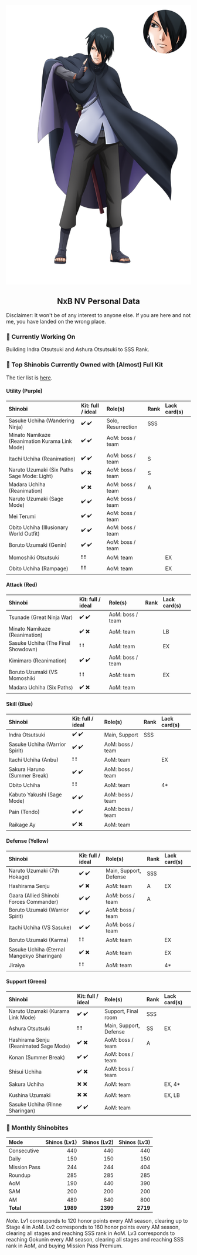 <center>
  <img alt="wallpaper" src="images/wn-sasuke.png">
</center>

<h2 align="center">
  NxB NV Personal Data
</h2>

Disclaimer: It won't be of any interest to anyone else. If you are here and not me, you have landed on the wrong place.

### :seedling: Currently Working On

Building Indra Otsutsuki and Ashura Otsutsuki to SSS Rank.

### :muscle: Top Shinobis Currently Owned with (Almost) Full Kit

The tier list is [here](https://www.reddit.com/r/ninjavoltage/wiki/tierlist/).

#### Utility (Purple)

| Shinobi | Kit: full / ideal | Role(s) | Rank | Lack card(s) |
|:---     | :---     | :--- | :--- | :--- |
| Sasuke Uchiha (Wandering Ninja) | ✔️ ✔️  | Solo, Resurrection | SSS | |
| Minato Namikaze (Reanimation Kurama Link Mode) | ✔️ ✔️ | AoM: boss / team |  | |
| Itachi Uchiha (Reanimation) | ✔️ ✔️ | AoM: boss / team | S | |
| Naruto Uzumaki (Six Paths Sage Mode: Light) | ✔️ ✖️ | AoM: boss / team | S | |
| Madara Uchiha (Reanimation) | ✔️ ✖️ | AoM: boss / team | A | |
| Naruto Uzumaki (Sage Mode) | ✔️ ✔️ | AoM: boss / team | | |
| Mei Terumi | ✔️ ✔️ | AoM: boss / team | |
| Obito Uchiha (Illusionary World Outfit) | ✔️ ✔️ | AoM: boss / team | |
| Boruto Uzumaki (Genin) | ✔️ ✔️ | AoM: boss / team | |
| Momoshiki Otsutsuki | :heavy_exclamation_mark: :heavy_exclamation_mark: | AoM: team |  | EX |
| Obito Uchiha (Rampage) | :heavy_exclamation_mark: :heavy_exclamation_mark: | AoM: team | | EX |

#### Attack (Red)

| Shinobi | Kit: full / ideal | Role(s) | Rank | Lack card(s) |
|:---     | :---     | :--- | :--- | :--- |
| Tsunade (Great Ninja War) | ✔️ ✔️ | AoM: boss / team |  | |
| Minato Namikaze (Reanimation) | ✔️ ✖️ | AoM: team | |LB |
| Sasuke Uchiha (The Final Showdown) | :heavy_exclamation_mark: :heavy_exclamation_mark: | AoM: team | | EX |
| Kimimaro (Reanimation) | ✔️ ✔️ | AoM: boss / team | | |
| Boruto Uzumaki (VS Momoshiki | :heavy_exclamation_mark: :heavy_exclamation_mark: | AoM: team | | EX |
| Madara Uchiha (Six Paths) | ✔️ ✖️ | AoM: team | | |

#### Skill (Blue)

| Shinobi | Kit: full / ideal | Role(s) | Rank | Lack card(s) |
|:---     | :---     | :--- | :--- | :--- |
| Indra Otsutsuki | ✔️ ✔️ | Main, Support | SSS | |
| Sasuke Uchiha (Warrior Spirit) | ✔️ ✔️ | AoM: boss / team | | |
| Itachi Uchiha (Anbu) | :heavy_exclamation_mark: :heavy_exclamation_mark: | AoM: team | | EX |
| Sakura Haruno (Summer Break) | ✔️ ✔️ | AoM: boss / team | | |
| Obito Uchiha | :heavy_exclamation_mark: :heavy_exclamation_mark: | AoM: team | | 4* |
| Kabuto Yakushi (Sage Mode) | ✔️ ✔️ | AoM: boss / team | | |
| Pain (Tendo) | ✔️ ✔️ | AoM: boss / team | | |
| Raikage Ay | ✔️ ✖️ | AoM: team | | |

#### Defense (Yellow)

| Shinobi | Kit: full / ideal | Role(s) | Rank | Lack card(s) |
|:---     | :---     | :--- | :--- | :--- |
| Naruto Uzumaki (7th Hokage) | ✔️ ✔️ | Main, Support, Defense | SSS | |
| Hashirama Senju | ✔️ ✖️ | AoM: team | A | EX |
| Gaara (Allied Shinobi Forces Commander) | ✔️ ✔️ | AoM: boss / team | A |  |
| Boruto Uzumaki (Warrior Spirit) | ✔️ ✔️ | AoM: boss / team |  | |
| Itachi Uchiha (VS Sasuke) | ✔️ ✔️ | AoM: boss / team |  |  |
| Boruto Uzumaki (Karma) | :heavy_exclamation_mark: :heavy_exclamation_mark: | AoM: team |  | EX | 
| Sasuke Uchiha (Eternal Mangekyo Sharingan) | ✔️ ✖️ | AoM: team | | EX |
| Jiraiya | :heavy_exclamation_mark: :heavy_exclamation_mark: | AoM: team |  | 4* |

#### Support (Green)

| Shinobi | Kit: full / ideal | Role(s) | Rank | Lack card(s) | 
|:---     | :---     | :--- | :--- | :--- | 
| Naruto Uzumaki (Kurama Link Mode) | ✔️ ✔️ | Support, Final room | SSS | |
| Ashura Otsutsuki | :heavy_exclamation_mark: :heavy_exclamation_mark: | Main, Support, Defense | SS | EX |
| Hashirama Senju (Reanimated Sage Mode) | ✔️ ✖️ | AoM: boss / team | A | |
| Konan (Summer Break) | ✔️ ✔️ | AoM: boss / team | | |
| Shisui Uchiha | ✔️ ✖️ | AoM: boss / team | | |
| Sakura Uchiha | ✖️ ✖️ | AoM: team | | EX, 4* |
| Kushina Uzumaki | ✖️ ✖️ | AoM: team | | EX, LB |
| Sasuke Uchiha (Rinne Sharingan) | ✔️ ✔️ | AoM: team | | |

### :bank: Monthly Shinobites

| Mode         | Shinos (Lv1) | Shinos (Lv2) | Shinos (Lv3) |
:---           | ---:         | ---:         | ---:         |
| Consecutive  | 440          | 440          | 440          |
| Daily        | 150          | 150          | 150          |
| Mission Pass | 244          | 244          | 404          |
| Roundup      | 285          | 285          | 285          |
| AoM          | 190          | 440          | 390          |
| SAM          | 200          | 200          | 200          |
| AM           | 480          | 640          | 800          |
| **Total**    | **1989**     | **2399**     | **2719**     |

*Note*. Lv1 corresponds to 120 honor points every AM season, clearing up to Stage 4 in AoM. Lv2 corresponds to 160 honor points every AM season, clearing all stages and reaching SSS rank in AoM. Lv3 corresponds to reaching Gokunin every AM season, clearing all stages and reaching SSS rank in AoM, and buying Mission Pass Premium.
